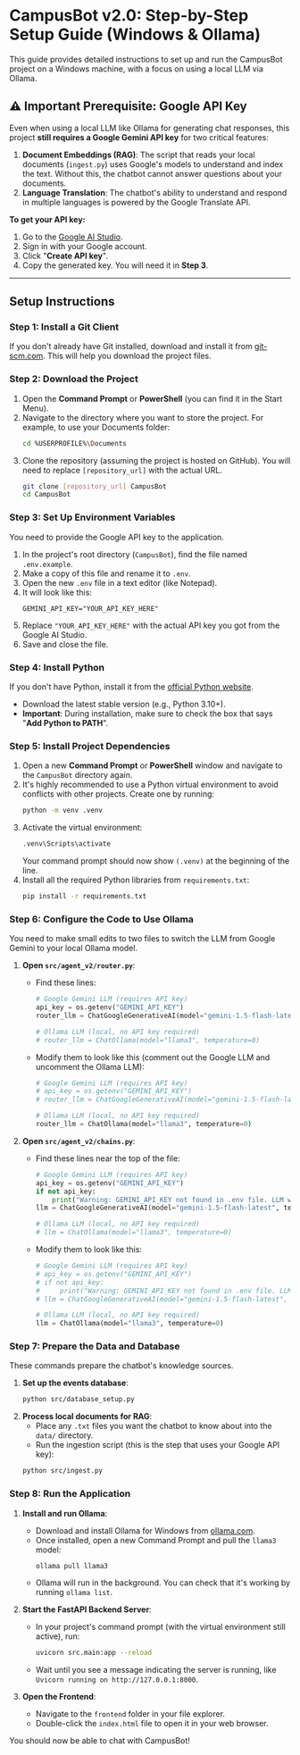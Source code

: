 # CampusBot v2.0: Step-by-Step Setup Guide (Windows & Ollama)

This guide provides detailed instructions to set up and run the CampusBot project on a Windows machine, with a focus on using a local LLM via Ollama.

## ⚠️ Important Prerequisite: Google API Key

Even when using a local LLM like Ollama for generating chat responses, this project **still requires a Google Gemini API key** for two critical features:

1.  **Document Embeddings (RAG)**: The script that reads your local documents (`ingest.py`) uses Google's models to understand and index the text. Without this, the chatbot cannot answer questions about your documents.
2.  **Language Translation**: The chatbot's ability to understand and respond in multiple languages is powered by the Google Translate API.

**To get your API key:**
1.  Go to the [Google AI Studio](https://aistudio.google.com/app/apikey).
2.  Sign in with your Google account.
3.  Click "**Create API key**".
4.  Copy the generated key. You will need it in **Step 3**.

---

## Setup Instructions

### Step 1: Install a Git Client

If you don't already have Git installed, download and install it from [git-scm.com](https://git-scm.com/download/win). This will help you download the project files.

### Step 2: Download the Project

1.  Open the **Command Prompt** or **PowerShell** (you can find it in the Start Menu).
2.  Navigate to the directory where you want to store the project. For example, to use your Documents folder:
    ```bash
    cd %USERPROFILE%\Documents
    ```
3.  Clone the repository (assuming the project is hosted on GitHub). You will need to replace `[repository_url]` with the actual URL.
    ```bash
    git clone [repository_url] CampusBot
    cd CampusBot
    ```

### Step 3: Set Up Environment Variables

You need to provide the Google API key to the application.

1.  In the project's root directory (`CampusBot`), find the file named `.env.example`.
2.  Make a copy of this file and rename it to `.env`.
3.  Open the new `.env` file in a text editor (like Notepad).
4.  It will look like this:
    ```
    GEMINI_API_KEY="YOUR_API_KEY_HERE"
    ```
5.  Replace `"YOUR_API_KEY_HERE"` with the actual API key you got from the Google AI Studio.
6.  Save and close the file.

### Step 4: Install Python

If you don't have Python, install it from the [official Python website](https://www.python.org/downloads/).
-   Download the latest stable version (e.g., Python 3.10+).
-   **Important**: During installation, make sure to check the box that says "**Add Python to PATH**".

### Step 5: Install Project Dependencies

1.  Open a new **Command Prompt** or **PowerShell** window and navigate to the `CampusBot` directory again.
2.  It's highly recommended to use a Python virtual environment to avoid conflicts with other projects. Create one by running:
    ```bash
    python -m venv .venv
    ```
3.  Activate the virtual environment:
    ```bash
    .venv\Scripts\activate
    ```
    Your command prompt should now show `(.venv)` at the beginning of the line.
4.  Install all the required Python libraries from `requirements.txt`:
    ```bash
    pip install -r requirements.txt
    ```

### Step 6: Configure the Code to Use Ollama

You need to make small edits to two files to switch the LLM from Google Gemini to your local Ollama model.

1.  **Open `src/agent_v2/router.py`**:
    -   Find these lines:
        ```python
        # Google Gemini LLM (requires API key)
        api_key = os.getenv("GEMINI_API_KEY")
        router_llm = ChatGoogleGenerativeAI(model="gemini-1.5-flash-latest", temperature=0, google_api_key=api_key)

        # Ollama LLM (local, no API key required)
        # router_llm = ChatOllama(model="llama3", temperature=0)
        ```
    -   Modify them to look like this (comment out the Google LLM and uncomment the Ollama LLM):
        ```python
        # Google Gemini LLM (requires API key)
        # api_key = os.getenv("GEMINI_API_KEY")
        # router_llm = ChatGoogleGenerativeAI(model="gemini-1.5-flash-latest", temperature=0, google_api_key=api_key)

        # Ollama LLM (local, no API key required)
        router_llm = ChatOllama(model="llama3", temperature=0)
        ```

2.  **Open `src/agent_v2/chains.py`**:
    -   Find these lines near the top of the file:
        ```python
        # Google Gemini LLM (requires API key)
        api_key = os.getenv("GEMINI_API_KEY")
        if not api_key:
            print("Warning: GEMINI_API_KEY not found in .env file. LLM will likely fail.")
        llm = ChatGoogleGenerativeAI(model="gemini-1.5-flash-latest", temperature=0, google_api_key=api_key)

        # Ollama LLM (local, no API key required)
        # llm = ChatOllama(model="llama3", temperature=0)
        ```
    -   Modify them to look like this:
        ```python
        # Google Gemini LLM (requires API key)
        # api_key = os.getenv("GEMINI_API_KEY")
        # if not api_key:
        #     print("Warning: GEMINI_API_KEY not found in .env file. LLM will likely fail.")
        # llm = ChatGoogleGenerativeAI(model="gemini-1.5-flash-latest", temperature=0, google_api_key=api_key)

        # Ollama LLM (local, no API key required)
        llm = ChatOllama(model="llama3", temperature=0)
        ```

### Step 7: Prepare the Data and Database

These commands prepare the chatbot's knowledge sources.

1.  **Set up the events database**:
    ```bash
    python src/database_setup.py
    ```
2.  **Process local documents for RAG**:
    -   Place any `.txt` files you want the chatbot to know about into the `data/` directory.
    -   Run the ingestion script (this is the step that uses your Google API key):
    ```bash
    python src/ingest.py
    ```

### Step 8: Run the Application

1.  **Install and run Ollama**:
    -   Download and install Ollama for Windows from [ollama.com](https://ollama.com/).
    -   Once installed, open a new Command Prompt and pull the `llama3` model:
        ```bash
        ollama pull llama3
        ```
    -   Ollama will run in the background. You can check that it's working by running `ollama list`.

2.  **Start the FastAPI Backend Server**:
    -   In your project's command prompt (with the virtual environment still active), run:
        ```bash
        uvicorn src.main:app --reload
        ```
    -   Wait until you see a message indicating the server is running, like `Uvicorn running on http://127.0.0.1:8000`.

3.  **Open the Frontend**:
    -   Navigate to the `frontend` folder in your file explorer.
    -   Double-click the `index.html` file to open it in your web browser.

You should now be able to chat with CampusBot!
